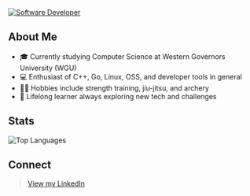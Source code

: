 <a href="https://git.io/typing-svg">
    <img src="https://readme-typing-svg.herokuapp.com?font=Montserrat&weight=500&size=25&duration=4500&pause=1000&color=4285F4&width=435&lines=Hello%2C+I'm+Chris." alt="Software Developer"/>
</a>

## About Me
- 🎓 Currently studying Computer Science at Western Governors University (WGU)
- 💻 Enthusiast of C++, Go, Linux, OSS, and developer tools in general
- 🏋️‍♂️ Hobbies include strength training, jiu-jitsu, and archery
- 🌟 Lifelong learner always exploring new tech and challenges

## Stats
<div>
    <img src="https://github-readme-stats.vercel.app/api/top-langs/?username=CLBRITTON2&layout=compact&langs_count=8&theme=tokyonight&size_weight=0.5&count_weight=0.5" alt="Top Languages"/>
</div>


## Connect
> <a href="https://www.linkedin.com/in/christopher-britton/">View my LinkedIn</a>
